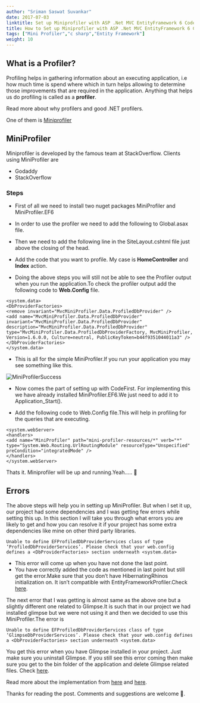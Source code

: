 ```yaml
---
author: "Sriman Saswat Suvankar"
date: 2017-07-03
linktitle: Set up Miniprofiler with ASP .Net MVC EntityFramework 6 CodeFirst?
title: How to Set up Miniprofiler with ASP .Net MVC EntityFramework 6 CodeFirst??
tags: ["Mini Profiler","c sharp","Entity Framework"]
weight: 10
---
```


## What is a Profiler?

Profiling helps in gathering information about an executing application, i.e how much time is spend where which in turn helps allowing to determine those improvements that are required in the application. Anything that helps us do profiling is called as a <b>profiler</b>.

Read more about <a herf="https://www.red-gate.com/simple-talk/dotnet/net-performance/the-why-and-how-of-net-profiling/" target="_blank">why profilers</a> and <a herf="https://dzone.com/articles/5-good-and-useful-net" target="_blank">good</a> .NET profilers.

One of them is <a href="https://miniprofiler.com/" target="_blank">Miniprofiler</a>

## MiniProfiler

Miniprofiler is developed by the famous team at StackOverflow. Clients using MiniProfiler are

* Godaddy
* StackOverflow

### Steps

* First of all we need to install two nuget packages <a herf="https://www.nuget.org/packages/MiniProfiler/" target="_blank">MiniProfiler</a> and <a herf="https://www.nuget.org/packages/MiniProfiler.EF6/" target="_blank">MiniProfiler.EF6</a>

* In order to use the profiler we need to add the following to Global.asax file.

<script src="https://gist.github.com/srimans/ae9fb85a7c632f677db81179fa10bb7e.js"></script>

* Then we need to add the following line in the SiteLayout.cshtml file just above the closing of the head.

<script src="https://gist.github.com/srimans/b7a6cef6788f4e25c8bf14bde35e3e3c.js"></script>

* Add the code that you want to profile. My case is <b>HomeController</b> and <b>Index</b> action.

<script src="https://gist.github.com/srimans/8e18b595956d51d3d1e4a8879510d1f7.js"></script>

* Doing the above steps you will still not be able to see the Profiler output when you run the application.To check the profiler output add the following code to <b>Web.Config</b> file.

`````
<system.data>
<DbProviderFactories>
<remove invariant="MvcMiniProfiler.Data.ProfiledDbProvider" />
<add name="MvcMiniProfiler.Data.ProfiledDbProvider" invariant="MvcMiniProfiler.Data.ProfiledDbProvider"
description="MvcMiniProfiler.Data.ProfiledDbProvider"
type="MvcMiniProfiler.Data.ProfiledDbProviderFactory, MvcMiniProfiler, Version=1.6.0.0, Culture=neutral, PublicKeyToken=b44f9351044011a3" />
</DbProviderFactories>
</system.data>
`````

* This is all for the simple MiniProfiler.If you run your application you may see something like this.

![MiniProfilerSuccess](/img/1.jpg)

* Now comes the part of setting up with CodeFirst. For implementing this we have already installed MiniProfiler.EF6.We just need to add it to Application_Start().

<script src="https://gist.github.com/srimans/405e4d201db25fe65c780fcf2aa3de69.js"></script>

* Add the following code to Web.Config file.This will help in profiling for the queries that are executing.

`````
<system.webServer>
<handlers>
<add name="MiniProfiler" path="mini-profiler-resources/*" verb="*" type="System.Web.Routing.UrlRoutingModule" resourceType="Unspecified" preCondition="integratedMode" />
</handlers>
</system.webServer>
`````

Thats it. Miniprofiler will be up and running.Yeah….. 🙂

## Errors

The above steps will help you in setting up MiniProfiler. But when I set it up, our project had some dependencies and I was getting few errors while setting this up. In this section I will take you through what errors you are likely to get and how you can resolve it 
if your project has some extra dependencies like mine on other third party libraries.

`````
Unable to define EFProfiledDbProviderServices class of type ‘ProfiledDbProviderServices’. Please check that your web.config defines a <DbProviderFactories> section underneath <system.data>
`````


* This error will come up when you have not done the last point.
* You have correctly added the code as mentioned in last point but still get the error.Make sure that you don’t have HibernatingRhinos initialization on. It isn’t compatible with EntityFrameworkProfiler.Check <a href="https://community.miniprofiler.com/t/will-mini-profiler-support-ef6/19/9" target="_blank">here</a>.

The next error that I was getting is almost same as the above one but a slightly different one related to Glimpse.It is such that in our project we had installed glimpse but we were not using it and then we decided to use this MiniProfiler.The error is

`````
Unable to define EFProfiledDbProviderServices class of type ‘GlimpseDbProviderServices’. Please check that your web.config defines a <DbProviderFactories> section underneath <system.data>
`````

You get this error when you have Glimpse installed in your project. Just make sure you uninstall Glimpse. If you still see this error coming then make sure you get to the bin folder of the application and delete Glimpse related files. Check <a href="https://stackoverflow.com/questions/23601378/why-is-glimpse-still-running" target="_blank">here</a>.

Read more about the implementation from <a href="https://www.hanselman.com/blog/NuGetPackageOfTheWeek9ASPNETMiniProfilerFromStackExchangeRocksYourWorld.aspx" target="_blank">here</a> and <a href="https://samsaffron.com/archive/2011/07/25/Automatically+instrumenting+an+MVC3+app" target="_blank">here</a>.

Thanks for reading the post. Comments and suggestions are welcome 🙂. 
